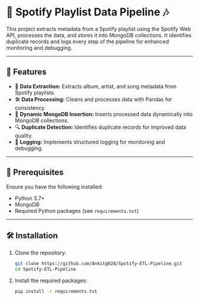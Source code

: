 # 🎵 Spotify Playlist Data Pipeline 🎶

This project extracts metadata from a Spotify playlist using the Spotify Web API, processes the data, and stores it into MongoDB collections. It identifies duplicate records and logs every step of the pipeline for enhanced monitoring and debugging.

---

## 🌟 Features

- 🚀 **Data Extraction:** Extracts album, artist, and song metadata from Spotify playlists.
- 🛠️ **Data Processing:** Cleans and processes data with Pandas for consistency.
- 📂 **Dynamic MongoDB Insertion:** Inserts processed data dynamically into MongoDB collections.
- 🔍 **Duplicate Detection:** Identifies duplicate records for improved data quality.
- 📝 **Logging:** Implements structured logging for monitoring and debugging.

---

## 🧰 Prerequisites

Ensure you have the following installed:

- Python 3.7+
- MongoDB
- Required Python packages (see `requirements.txt`)

---

## 🛠️ Installation

1. Clone the repository:
   ```bash
   git clone https://github.com/Ankitg028/Spotify-ETL-Pipeline.git
   cd Spotify-ETL-Pipeline
   ```

2. Install the required packages:
   ```bash
   pip install -r requirements.txt
   ```
